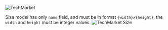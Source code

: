 ![TechMarket](https://i.imgur.com/2pNzJ6e.png)

Size model has only `name` field, and must be in format `{width}x{height}`, the `width` and `height` must be integer values.
![TechMarket Size](https://s.nimbusweb.me/attachment/3187051/o1gocg9cgtgwnlh21o0o/KmGQbEK2xLmrPwsB/screenshot-shop.teros.uy-2019.08.12-08_41_34.png)